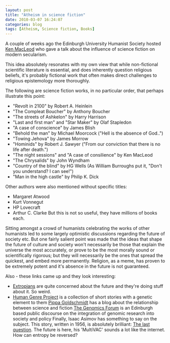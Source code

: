 ```yaml
---
layout: post
title: "Atheism in science fiction"
date: 2010-03-07 16:24:07
categories: blog
tags: [Atheism, Science fiction, Books]
---
```


A couple of weeks ago the Edinburgh University Humanist Society hosted [Ken MacLeod][macloud] who gave a talk about the influence of science fiction on modern secularism.

<!--more-->

This idea absolutely resonates with my own view that while non-fictional scientific literature is essential, and does inherently question religious beliefs, it's probably fictional work that often makes direct challenges to religious epistemology more thoroughly.

The following are science fiction works, in no particular order, that perhaps illustrate this point:

- "Revolt in 2100" by Robert A. Heinlein
- "The Compleat Boucher" by Anthony Boucher
- "The streets of Ashkelon" by Harry Harrison
- "Last and first man" and "Star Maker" by Olaf Stapledon
- "A case of conscience" by James Blish
- "Behold the man" by Michael Moorcock ("Hell is the absence of God..")
- "Towing Jehova" by James Morrow
- "Hominids" by Robert J. Sawyer ("From our conviction that there is no life after death.")
- "The night sessions" and "A case of consilience" by Ken MacLeod
- "The Chrysalids" by John Wyndham
- "Country of the blind" by HG Wells (As William Burroughs put it, "Don't you understand? I can see!")
- "Man in the high castle" by Philip K. Dick

Other authors were also mentioned without specific titles:

- Margaret Atwood
- Kurt Vonnegut
- HP Lovecraft
- Arthur C. Clarke
But this is not so useful, they have millions of books each.

Sitting amongst a crowd of humanists celebrating the works of other humanists led to some largely optimistic discussions regarding the future of society etc. But one fairly salient point was made that the ideas that shape the future of culture and society won't necessarily be those that explain the universe the most accurately, or prove to be the most morally sound or scientifically rigorous; but they will necessarily be the ones that spread the quickest, and embed more permanently. Religion, as a meme, has proven to be extremely potent and it's absence in the future is not guaranteed.

Also - these links came up and they look interesting:

- [Extropians][extropy] are quite concerned about the future and they're doing stuff about it. So weird.
- [Human Genre Project][genre] is a collection of short stories with a genetic element to them
[Pippa Goldschmidt][goldschmidt] has a blog about the relationship between science and fiction
[The Genomics Forum][genomics] is an Edinburgh based public discourse on the integration of genomic research into society and policy
Finally, Isaac Asimov has something to say on the subject. This story, written in 1956, is absolutely brilliant: [The last question][asimov]. The future is here, his 'MultiVAC' sounds a lot like the internet. How can entropy be reversed?


[macloud]: http://kenmacleod.blogspot.com.au/
[extropy]: http://www.extropy.org/index.htm
[genre]: http://www.humangenreproject.com/
[goldschmidt]: http://pippagoldschmidt.blogspot.com.au/
[genomics]: http://www.genomicsforum.ac.uk/
[asimov]: http://www.multivax.com/last_question.html
